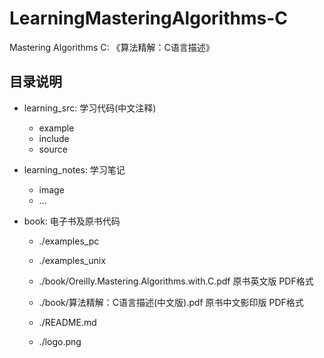 # LearningMasteringAlgorithms-C
Mastering Algorithms C: 《算法精解：C语言描述》

## 目录说明

- learning_src: 学习代码(中文注释)

    - example
    - include
    - source

- learning_notes: 学习笔记

    - image
    - ...

- book: 电子书及原书代码

    - ./examples_pc
    - ./examples_unix

    - ./book/Oreilly.Mastering.Algorithms.with.C.pdf
        原书英文版 PDF格式

    - ./book/算法精解：C语言描述(中文版).pdf
        原书中文影印版 PDF格式

    - ./README.md
    - ./logo.png